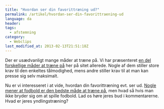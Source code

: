 ```yaml
---
title: "Hvordan ser din favorittræning ud?"
permalink: /artikel/hvordan-ser-din-favorittraening-ud
language: da
header:
tags:
  - afstemning
category:
  - Webclips
last_modified_at: 2013-02-13T21:51:18Z
---
```


Der er usædvanligt mange måder at træne på. Vi har præsenteret [en del forskellige måder at træne på](/kategori/tags/traening) her på sitet allerede. Nogle af dem stiller store krav til den enkeltes tålmodighed, mens andre stiller krav til at man kan presse sig selv maksimalt.

Nu er vi interesseret i at vide, hvordan din favorittræning evt. ser ud. [Nogle mener at fodbold er den bedste måde at træne på](http://legestue.net/content/det-er-sundt-spille-fodbold), men hvad så hvis man ikke bryder sig om at spille fodbold. Lad os høre jeres bud i kommentarerne. Hvad er jeres yndlingstræning?
